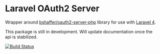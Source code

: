# Laravel OAuth2 Server

Wrapper around [bshaffer/oauth2-server-php](https://github.com/bshaffer/oauth2-server-php) library for use with [Laravel 4](http://laravel.com/).

This package is still in development. Will update documentation once the api is stabilized.

[![Build Status](https://travis-ci.org/tappleby/laravel-oauth2-server.png?branch=master)](https://travis-ci.org/tappleby/laravel-oauth2-server)

